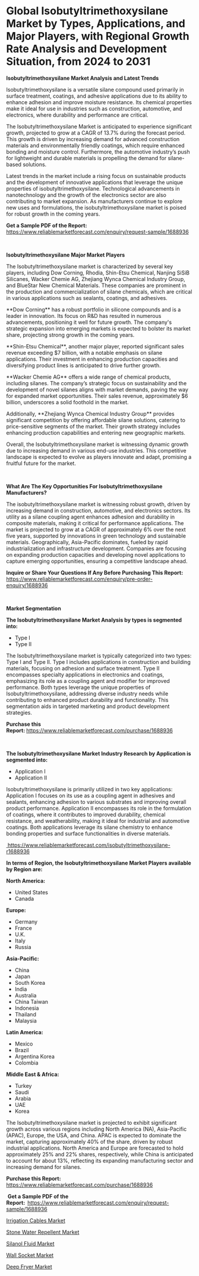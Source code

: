<p><h1>Global Isobutyltrimethoxysilane Market by Types, Applications, and Major Players, with Regional Growth Rate Analysis and Development Situation, from 2024 to 2031</h1></p><p><strong>Isobutyltrimethoxysilane Market Analysis and Latest Trends</strong></p>
<p><p>Isobutyltrimethoxysilane is a versatile silane compound used primarily in surface treatment, coatings, and adhesive applications due to its ability to enhance adhesion and improve moisture resistance. Its chemical properties make it ideal for use in industries such as construction, automotive, and electronics, where durability and performance are critical.</p><p>The Isobutyltrimethoxysilane Market is anticipated to experience significant growth, projected to grow at a CAGR of 13.7% during the forecast period. This growth is driven by increasing demand for advanced construction materials and environmentally friendly coatings, which require enhanced bonding and moisture control. Furthermore, the automotive industry’s push for lightweight and durable materials is propelling the demand for silane-based solutions.</p><p>Latest trends in the market include a rising focus on sustainable products and the development of innovative applications that leverage the unique properties of isobutyltrimethoxysilane. Technological advancements in nanotechnology and the growth of the electronics sector are also contributing to market expansion. As manufacturers continue to explore new uses and formulations, the isobutyltrimethoxysilane market is poised for robust growth in the coming years.</p></p>
<p><strong>Get a Sample PDF of the Report:&nbsp;</strong> <a href="https://www.reliablemarketforecast.com/enquiry/request-sample/1688936?utm_campaign=1134&utm_medium=2&utm_source=Github&utm_content=ia&utm_term=17102024&utm_id=isobutyltrimethoxysilane">https://www.reliablemarketforecast.com/enquiry/request-sample/1688936</a></p>
<p>&nbsp;</p>
<p><strong>Isobutyltrimethoxysilane Major Market Players</strong></p>
<p><p>The Isobutyltrimethoxysilane market is characterized by several key players, including Dow Corning, Rhodia, Shin-Etsu Chemical, Nanjing SiSiB Silicanes, Wacker Chemie AG, Zhejiang Wynca Chemical Industry Group, and BlueStar New Chemical Materials. These companies are prominent in the production and commercialization of silane chemicals, which are critical in various applications such as sealants, coatings, and adhesives.</p><p>**Dow Corning** has a robust portfolio in silicone compounds and is a leader in innovation. Its focus on R&D has resulted in numerous advancements, positioning it well for future growth. The company's strategic expansion into emerging markets is expected to bolster its market share, projecting strong growth in the coming years.</p><p>**Shin-Etsu Chemical**, another major player, reported significant sales revenue exceeding $7 billion, with a notable emphasis on silane applications. Their investment in enhancing production capacities and diversifying product lines is anticipated to drive further growth.</p><p>**Wacker Chemie AG** offers a wide range of chemical products, including silanes. The company’s strategic focus on sustainability and the development of novel silanes aligns with market demands, paving the way for expanded market opportunities. Their sales revenue, approximately $6 billion, underscores a solid foothold in the market.</p><p>Additionally, **Zhejiang Wynca Chemical Industry Group** provides significant competition by offering affordable silane solutions, catering to price-sensitive segments of the market. Their growth strategy includes enhancing production capabilities and entering new geographic markets.</p><p>Overall, the Isobutyltrimethoxysilane market is witnessing dynamic growth due to increasing demand in various end-use industries. This competitive landscape is expected to evolve as players innovate and adapt, promising a fruitful future for the market.</p></p>
<p>&nbsp;</p>
<p><strong>What Are The Key Opportunities For Isobutyltrimethoxysilane Manufacturers?</strong></p>
<p><p>The isobutyltrimethoxysilane market is witnessing robust growth, driven by increasing demand in construction, automotive, and electronics sectors. Its utility as a silane coupling agent enhances adhesion and durability in composite materials, making it critical for performance applications. The market is projected to grow at a CAGR of approximately 6% over the next five years, supported by innovations in green technology and sustainable materials. Geographically, Asia-Pacific dominates, fueled by rapid industrialization and infrastructure development. Companies are focusing on expanding production capacities and developing novel applications to capture emerging opportunities, ensuring a competitive landscape ahead.</p></p>
<p><strong>Inquire or Share Your Questions If Any Before Purchasing This Report:</strong> <a href="https://www.reliablemarketforecast.com/enquiry/pre-order-enquiry/1688936?utm_campaign=1134&utm_medium=2&utm_source=Github&utm_content=ia&utm_term=17102024&utm_id=isobutyltrimethoxysilane">https://www.reliablemarketforecast.com/enquiry/pre-order-enquiry/1688936</a></p>
<p>&nbsp;</p>
<p><strong>Market Segmentation</strong></p>
<p><strong>The Isobutyltrimethoxysilane Market Analysis by types is segmented into:</strong></p>
<p><ul><li>Type I</li><li>Type II</li></ul></p>
<p><p>The Isobutyltrimethoxysilane market is typically categorized into two types: Type I and Type II. Type I includes applications in construction and building materials, focusing on adhesion and surface treatment. Type II encompasses specialty applications in electronics and coatings, emphasizing its role as a coupling agent and modifier for improved performance. Both types leverage the unique properties of Isobutyltrimethoxysilane, addressing diverse industry needs while contributing to enhanced product durability and functionality. This segmentation aids in targeted marketing and product development strategies.</p></p>
<p><strong>Purchase this Report:&nbsp;</strong><a href="https://www.reliablemarketforecast.com/purchase/1688936?utm_campaign=1134&utm_medium=2&utm_source=Github&utm_content=ia&utm_term=17102024&utm_id=isobutyltrimethoxysilane">https://www.reliablemarketforecast.com/purchase/1688936</a></p>
<p>&nbsp;</p>
<p><strong>The Isobutyltrimethoxysilane Market Industry Research by Application is segmented into:</strong></p>
<p><ul><li>Application I</li><li>Application II</li></ul></p>
<p><p>Isobutyltrimethoxysilane is primarily utilized in two key applications: Application I focuses on its use as a coupling agent in adhesives and sealants, enhancing adhesion to various substrates and improving overall product performance. Application II encompasses its role in the formulation of coatings, where it contributes to improved durability, chemical resistance, and weatherability, making it ideal for industrial and automotive coatings. Both applications leverage its silane chemistry to enhance bonding properties and surface functionalities in diverse materials.</p></p>
<p><a href="https://www.reliablemarketforecast.com/isobutyltrimethoxysilane-r1688936?utm_campaign=1134&utm_medium=2&utm_source=Github&utm_content=ia&utm_term=17102024&utm_id=isobutyltrimethoxysilane">&nbsp;https://www.reliablemarketforecast.com/isobutyltrimethoxysilane-r1688936</a></p>
<p><strong>In terms of Region, the Isobutyltrimethoxysilane Market Players available by Region are:</strong></p>
<p>
    <p> <strong> North America: </strong>
        <ul>
            <li>United States</li>
            <li>Canada</li>
        </ul>
        </p> 
    <p> <strong> Europe: </strong>
        <ul>
            <li>Germany</li>
            <li>France</li>
            <li>U.K.</li>
            <li>Italy</li>
            <li>Russia</li>
        </ul>
        </p> 
    <p> <strong> Asia-Pacific: </strong>
        <ul>
            <li>China</li>
            <li>Japan</li>
            <li>South Korea</li>
            <li>India</li>
            <li>Australia</li>
            <li>China Taiwan</li>
            <li>Indonesia</li>
            <li>Thailand</li>
            <li>Malaysia</li>
        </ul>
        </p> 
    <p> <strong> Latin America: </strong>
        <ul>
            <li>Mexico</li>
            <li>Brazil</li>
            <li>Argentina Korea</li>
            <li>Colombia</li>
        </ul>
        </p> 
    <p> <strong> Middle East & Africa: </strong>
        <ul>
            <li>Turkey</li>
            <li>Saudi</li>
            <li>Arabia</li>
            <li>UAE</li>
            <li>Korea</li>
        </ul>
    </p>
    </p>
<p><p>The Isobutyltrimethoxysilane market is projected to exhibit significant growth across various regions including North America (NA), Asia-Pacific (APAC), Europe, the USA, and China. APAC is expected to dominate the market, capturing approximately 40% of the share, driven by robust industrial applications. North America and Europe are forecasted to hold approximately 25% and 22% shares, respectively, while China is anticipated to account for about 13%, reflecting its expanding manufacturing sector and increasing demand for silanes.</p></p>
<p><strong>Purchase this Report: </strong><a href="https://www.reliablemarketforecast.com/purchase/1688936?utm_campaign=1134&utm_medium=2&utm_source=Github&utm_content=ia&utm_term=17102024&utm_id=isobutyltrimethoxysilane">https://www.reliablemarketforecast.com/purchase/1688936</a></p>
<p>&nbsp;<strong>Get a Sample PDF of the Report:&nbsp;&nbsp;</strong><a href="https://www.reliablemarketforecast.com/enquiry/request-sample/1688936?utm_campaign=1134&utm_medium=2&utm_source=Github&utm_content=ia&utm_term=17102024&utm_id=isobutyltrimethoxysilane">https://www.reliablemarketforecast.com/enquiry/request-sample/1688936</a></p>
<p><strong></strong></p>
<p><p><a href="https://www.linkedin.com/pulse/irrigation-cables-market-strategic-insights-product-evolution-9pttf?utm_campaign=1134&utm_medium=2&utm_source=Github&utm_content=ia&utm_term=17102024&utm_id=isobutyltrimethoxysilane">Irrigation Cables Market</a></p><p><a href="https://github.com/alea79alre/Market-Research-Report-List-1/blob/main/stone-water-repellent-market.md?utm_campaign=1134&utm_medium=2&utm_source=Github&utm_content=ia&utm_term=17102024&utm_id=isobutyltrimethoxysilane">Stone Water Repellent Market</a></p><p><a href="https://github.com/delena1hcpbatel/Market-Research-Report-List-1/blob/main/silanol-fluid-market.md?utm_campaign=1134&utm_medium=2&utm_source=Github&utm_content=ia&utm_term=17102024&utm_id=isobutyltrimethoxysilane">Silanol Fluid Market</a></p><p><a href="https://issuu.com/reportprime-2/docs/wall-socket-market-size-2030.pptx_0a08db309d7d55?utm_campaign=1134&utm_medium=2&utm_source=Github&utm_content=ia&utm_term=17102024&utm_id=isobutyltrimethoxysilane">Wall Socket Market</a></p><p><a href="https://issuu.com/reportprime-2/docs/deep-fryer-market-size-2030.pptx_20d423b68bf490?utm_campaign=1134&utm_medium=2&utm_source=Github&utm_content=ia&utm_term=17102024&utm_id=isobutyltrimethoxysilane">Deep Fryer Market</a></p></p>